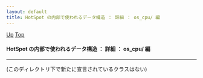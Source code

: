 ```yaml
---
layout: default
title: HotSpot の内部で使われるデータ構造 ： 詳細 ： os_cpu/ 編
---
```

[Up](nolpd4szt5.html) [Top](../index.html)

#### HotSpot の内部で使われるデータ構造 ： 詳細 ： os_cpu/ 編

--- 
(このディレクトリ下で新たに宣言されているクラスはない)








